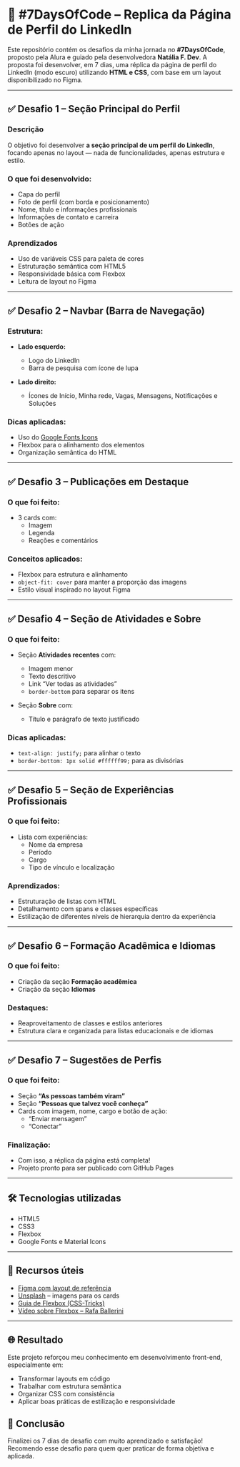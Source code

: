 # 🚀 #7DaysOfCode – Replica da Página de Perfil do LinkedIn

Este repositório contém os desafios da minha jornada no **#7DaysOfCode**, proposto pela Alura e guiado pela desenvolvedora **Natália F. Dev**. A proposta foi desenvolver, em 7 dias, uma réplica da página de perfil do LinkedIn (modo escuro) utilizando **HTML e CSS**, com base em um layout disponibilizado no Figma.

---

## ✅ Desafio 1 – Seção Principal do Perfil

### Descrição
O objetivo foi desenvolver **a seção principal de um perfil do LinkedIn**, focando apenas no layout — nada de funcionalidades, apenas estrutura e estilo.

### O que foi desenvolvido:
- Capa do perfil
- Foto de perfil (com borda e posicionamento)
- Nome, título e informações profissionais
- Informações de contato e carreira
- Botões de ação

### Aprendizados
- Uso de variáveis CSS para paleta de cores
- Estruturação semântica com HTML5
- Responsividade básica com Flexbox
- Leitura de layout no Figma

---

## ✅ Desafio 2 – Navbar (Barra de Navegação)

### Estrutura:
- **Lado esquerdo:** 
  - Logo do LinkedIn
  - Barra de pesquisa com ícone de lupa

- **Lado direito:** 
  - Ícones de Início, Minha rede, Vagas, Mensagens, Notificações e Soluções

### Dicas aplicadas:
- Uso do [Google Fonts Icons](https://fonts.google.com/icons)
- Flexbox para o alinhamento dos elementos
- Organização semântica do HTML

---

## ✅ Desafio 3 – Publicações em Destaque

### O que foi feito:
- 3 cards com:
  - Imagem
  - Legenda
  - Reações e comentários

### Conceitos aplicados:
- Flexbox para estrutura e alinhamento
- `object-fit: cover` para manter a proporção das imagens
- Estilo visual inspirado no layout Figma

---

## ✅ Desafio 4 – Seção de Atividades e Sobre

### O que foi feito:
- Seção **Atividades recentes** com:
  - Imagem menor
  - Texto descritivo
  - Link “Ver todas as atividades”
  - `border-bottom` para separar os itens

- Seção **Sobre** com:
  - Título e parágrafo de texto justificado

### Dicas aplicadas:
- `text-align: justify;` para alinhar o texto
- `border-bottom: 1px solid #ffffff99;` para as divisórias

---

## ✅ Desafio 5 – Seção de Experiências Profissionais

### O que foi feito:
- Lista com experiências:
  - Nome da empresa
  - Período
  - Cargo
  - Tipo de vínculo e localização

### Aprendizados:
- Estruturação de listas com HTML
- Detalhamento com spans e classes específicas
- Estilização de diferentes níveis de hierarquia dentro da experiência

---

## ✅ Desafio 6 – Formação Acadêmica e Idiomas

### O que foi feito:
- Criação da seção **Formação acadêmica**
- Criação da seção **Idiomas**

### Destaques:
- Reaproveitamento de classes e estilos anteriores
- Estrutura clara e organizada para listas educacionais e de idiomas

---

## ✅ Desafio 7 – Sugestões de Perfis

### O que foi feito:
- Seção **“As pessoas também viram”**
- Seção **“Pessoas que talvez você conheça”**
- Cards com imagem, nome, cargo e botão de ação:
  - “Enviar mensagem”
  - “Conectar”

### Finalização:
- Com isso, a réplica da página está completa!
- Projeto pronto para ser publicado com GitHub Pages

---

## 🛠️ Tecnologias utilizadas

- HTML5
- CSS3
- Flexbox
- Google Fonts e Material Icons

---

## 📎 Recursos úteis

- [Figma com layout de referência](https://www.figma.com/)
- [Unsplash](https://unsplash.com/) – imagens para os cards
- [Guia de Flexbox (CSS-Tricks)](https://css-tricks.com/snippets/css/a-guide-to-flexbox/)
- [Vídeo sobre Flexbox – Rafa Ballerini](https://www.youtube.com/watch?v=KbjLtEgmzO8)

---

## 🌐 Resultado

Este projeto reforçou meu conhecimento em desenvolvimento front-end, especialmente em:

- Transformar layouts em código
- Trabalhar com estrutura semântica
- Organizar CSS com consistência
- Aplicar boas práticas de estilização e responsividade

## 🏁 Conclusão

Finalizei os 7 dias de desafio com muito aprendizado e satisfação! Recomendo esse desafio para quem quer praticar de forma objetiva e aplicada.
